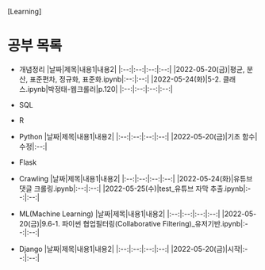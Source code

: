 [Learning]

# 공부 목록
  * 개념정리
    |날짜|제목|내용1|내용2|
    |:--:|:--:|:--:|:--:|
    |2022-05-20(금)|평균, 분산, 표준편차, 정규화, 표준화.ipynb|:--:|:--:|
    |2022-05-24(화)|5-2. 클래스.ipynb|박정태-웹크롤러|p.120|
    |:--:|:--:|:--:|:--:|

  * SQL

  * R

  * Python
    |날짜|제목|내용1|내용2|
    |:--:|:--:|:--:|:--:|
    |2022-05-20(금)|기초 함수|수정|:--:|
  * Flask

  * Crawling
    |날짜|제목|내용1|내용2|
    |:--:|:--:|:--:|:--:|
    |2022-05-24(화)|유튜브 댓글 크롤링.ipynb|:--:|:--:|
    |2022-05-25(수)|test_유튜브 자막 추출.ipynb|:--:|:--:|

  * ML(Machine Learning)
    |날짜|제목|내용1|내용2|
    |:--:|:--:|:--:|:--:|
    |2022-05-20(금)|9.6-1. 파이썬 협업필터링(Collaborative Filtering)_유저기반.ipynb|:--:|:--:|

  * Django
    |날짜|제목|내용1|내용2|
    |:--:|:--:|:--:|:--:|
    |2022-05-20(금)|시작|:--:|:--:|